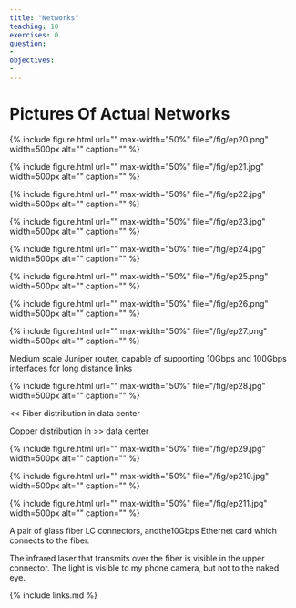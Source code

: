 ```yaml
---
title: "Networks"
teaching: 10
exercises: 0
question:
-
objectives:
-
---
```


# Pictures Of Actual Networks


{% include figure.html url="" max-width="50%"
   file="/fig/ep20.png" width=500px alt="" caption="" %}

{% include figure.html url="" max-width="50%"
   file="/fig/ep21.jpg" width=500px alt="" caption="" %}

{% include figure.html url="" max-width="50%"
   file="/fig/ep22.jpg" width=500px alt="" caption="" %}

{% include figure.html url="" max-width="50%"
   file="/fig/ep23.jpg" width=500px alt="" caption="" %}

{% include figure.html url="" max-width="50%"
   file="/fig/ep24.jpg" width=500px alt="" caption="" %}

{% include figure.html url="" max-width="50%"
   file="/fig/ep25.png" width=500px alt="" caption="" %}

{% include figure.html url="" max-width="50%"
   file="/fig/ep26.png" width=500px alt="" caption="" %}

{% include figure.html url="" max-width="50%"
   file="/fig/ep27.png" width=500px alt="" caption="" %}

Medium scale Juniper router\, capable of supporting 10Gbps and 100Gbps interfaces for long distance links

{% include figure.html url="" max-width="50%"
   file="/fig/ep28.jpg" width=500px alt="" caption="" %}

<< Fiber distribution in data center

Copper distribution in    >> data center

{% include figure.html url="" max-width="50%"
   file="/fig/ep29.jpg" width=500px alt="" caption="" %}

{% include figure.html url="" max-width="50%"
   file="/fig/ep210.jpg" width=500px alt="" caption="" %}

{% include figure.html url="" max-width="50%"
   file="/fig/ep211.jpg" width=500px alt="" caption="" %}

A pair of glass fiber LC connectors\, andthe10Gbps Ethernet card which connects to the fiber\.

The infrared laser that transmits over the fiber is visible in the upper connector\. The light is visible to my phone camera\, but not to the naked eye\.

{% include links.md %}
